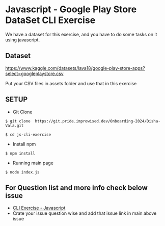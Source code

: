 # Javascript - Google Play Store DataSet CLI Exercise

We have a dataset for this exercise, and you have to do some tasks on it using javascript.
 
## Dataset
https://www.kaggle.com/datasets/lava18/google-play-store-apps?select=googleplaystore.csv


Put your CSV files in assets folder and use that in this exercise

## SETUP

- Git Clone
```
$ git clone  https://git.pride.improwised.dev/Onboarding-2024/Disha-Vala.git
```
```
$ cd js-cli-exercise
```

- Install npm
```
$ npm install
```

- Running main page

```
$ node index.js
```

## For Question list and more info check below issue

* [CLI Exercise - Javascript](https://git.pride.improwised.dev/Onboarding-2024/Disha-Vala/issues/2)
* Crate your issue question wise and add that issue link in main above issue
